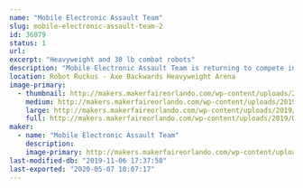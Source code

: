 ```yaml
---
name: "Mobile Electronic Assault Team"
slug: mobile-electronic-assault-team-2
id: 36079
status: 1
url: 
excerpt: "Heavyweight and 30 lb combat robots"
description: "Mobile Electronic Assault Team is returning to compete in the Orlando Maker Faire Robot Ruckus with Ratfish - a 220 lb Flipper, and Imperial Entanglements - a 30 lb pneumatic flipper. Ratfish has been completely rebuilt with brushless drive and weapon power, hoping to improve upon its performance from last year. Imperial Entanglements returns for the first time since the 2016 Maker Faire."
location: Robot Ruckus - Axe Backwards Heavyweight Arena
image-primary:
  - thumbnail: http://makers.makerfaireorlando.com/wp-content/uploads/2019/08/IMG_20181104_182925566-150x150.jpg
    medium: http://makers.makerfaireorlando.com/wp-content/uploads/2019/08/IMG_20181104_182925566-300x225.jpg
    large: http://makers.makerfaireorlando.com/wp-content/uploads/2019/08/IMG_20181104_182925566-1024x768.jpg
    full: http://makers.makerfaireorlando.com/wp-content/uploads/2019/08/IMG_20181104_182925566.jpg
maker:
  - name: "Mobile Electronic Assault Team"
    description:
    image-primary: http://makers.makerfaireorlando.com/wp-content/uploads/2018/08/Rat-Fish-1024x576.jpg
last-modified-db: "2019-11-06 17:37:58"
last-exported: "2020-05-07 10:07:17"
---
```

